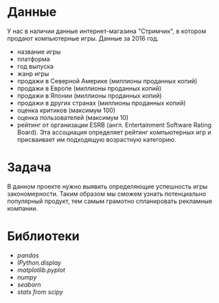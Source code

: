 # Данные
У нас в наличии данные интернет-магазина "Стримчик", в котором продают компьютерные игры. Данные за 2016 год.
- название игры
- платформа
- год выпуска
- жанр игры
- продажи в Северной Америке (миллионы проданных копий)
- продажи в Европе (миллионы проданных копий)
- продажи в Японии (миллионы проданных копий)
- продажи в других странах (миллионы проданных копий)
- оценка критиков (максимум 100)
- оценка пользователей (максимум 10)
- рейтинг от организации ESRB (англ. Entertainment Software Rating Board). Эта ассоциация определяет рейтинг компьютерных игр и присваивает им подходящую возрастную категорию.
# Задача
В данном проекте нужно выявить определяющие успешность игры закономерности. Таким образом мы сможем узнать потенциально популярный продукт, тем самым грамотно спланировать рекламные компании.
# Библиотеки
- *pandas*
- *IPython.display*
- *matplotlib.pyplot*
- *numpy*
- *seaborn*
- *stats from scipy*

